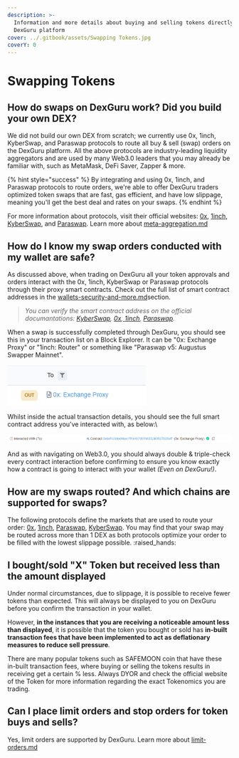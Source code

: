 ```yaml
---
description: >-
  Information and more details about buying and selling tokens directly on the
  DexGuru platform
cover: ../.gitbook/assets/Swapping Tokens.jpg
coverY: 0
---
```


# Swapping Tokens

## **How do swaps on DexGuru work? Did you build your own DEX?**

We did not build our own DEX from scratch; we currently use 0x, 1inch, KyberSwap, and Paraswap protocols to route all buy & sell (swap) orders on the DexGuru platform. All the above protocols are industry-leading liquidity aggregators and are used by many Web3.0 leaders that you may already be familiar with, such as MetaMask, DeFi Saver, Zapper & more.

{% hint style="success" %}
By integrating and using 0x, 1inch, and Paraswap protocols to route orders, we're able to offer DexGuru traders optimized token swaps that are fast, gas efficient, and have low slippage, meaning you'll get the best deal and rates on your swaps.
{% endhint %}

For more information about protocols, visit their official websites: [0x](https://www.0x.org/), [1inch](https://1inch.io/), [KyberSwap](https://kyberswap.com/), and [Paraswap](https://www.paraswap.io/). Learn more about [meta-aggregation.md](../general/features/trading-tools/meta-aggregation.md "mention")

## **How do I know my swap orders conducted with my wallet are safe?**

As discussed above, when trading on DexGuru all your token approvals and orders interact with the 0x, 1inch, KyberSwap or Paraswap protocols through their proxy smart contracts. Check out the full list of smart contract addresses in the [wallets-security-and-more.md](wallets-security-and-more.md "mention")section.&#x20;

> _You can verify the smart contract address on the official documantations:_ [_KyberSwap_](https://kyberswap.com/)_,_ [_0x_](https://docs.0x.org/introduction/0x-cheat-sheet)_,_[ _1inch_](https://docs.1inch.io/)_,_ [_Paraswap_](https://developers.paraswap.network/smart-contracts)_._&#x20;

When a swap is successfully completed through DexGuru, you should see this in your transaction list on a Block Explorer. It can be "0x: Exchange Proxy" or "1inch: Router" or something like "Paraswap v5: Augustus Swapper Mainnet".&#x20;

![Transaction List on EtherScan](<../.gitbook/assets/image (29) (1).png>)

Whilst inside the actual transaction details, you should see the full smart contract address you’ve interacted with, as below:\


![Transaction Details on EtherScan](<../.gitbook/assets/image (25) (1) (1).png>)

And as with navigating on Web3.0, you should always double & triple-check every contract interaction before confirming to ensure you know exactly how a contract is going to interact with your wallet _(Even on DexGuru!)_.

## **How are my swaps routed? And which chains are supported for swaps?**&#x20;

The following protocols define the markets that are used to route your order:  [0x](https://www.0x.org/), [1inch](https://1inch.io/), [Paraswap](https://www.paraswap.io/), [KyberSwap](https://kyberswap.com/). You may find that your swap may be routed across more than 1 DEX as both protocols optimize your order to be filled with the lowest slippage possible. :raised\_hands:

## I **bought/sold** "X" Token but received less than the amount displayed

Under normal circumstances, due to slippage, it is possible to receive fewer tokens than expected. This will always be displayed to you on DexGuru before you confirm the transaction in your wallet.

However, **in the instances that you are receiving a noticeable amount less than displayed**, it is possible that the token you bought or sold has **in-built transaction fees that have been implemented to act as deflationary measures to reduce sell pressure**_._

There are many popular tokens such as SAFEMOON coin that have these in-built transaction fees, where buying or selling the tokens results in receiving get a certain % less. Always DYOR and check the official website of the Token for more information regarding the exact Tokenomics you are trading.

## **Can I place limit orders and stop orders for token buys and sells?**

Yes, limit orders are supported by DexGuru. Learn more about [limit-orders.md](../general/features/limit-orders.md "mention")
